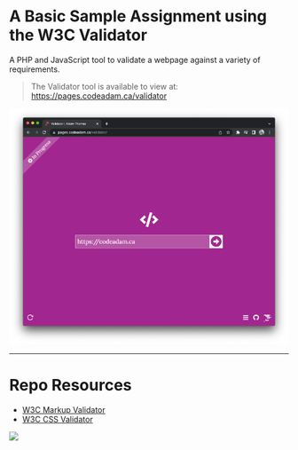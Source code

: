 # A Basic Sample Assignment using the W3C Validator

A PHP and JavaScript tool to validate a webpage against a variety of requirements. 

> The Validator tool is available to view at:  
> https://pages.codeadam.ca/validator

![Validator](_readme/screenshot-validator.png)

***

# Repo Resources

* [W3C Markup Validator](https://validator.w3.org/)
* [W3C CSS Validator](https://jigsaw.w3.org/css-validator/)

<a href="https://codeadam.ca">
<img src="https://codeadam.ca/images/code-block.png" width="100">
</a>

